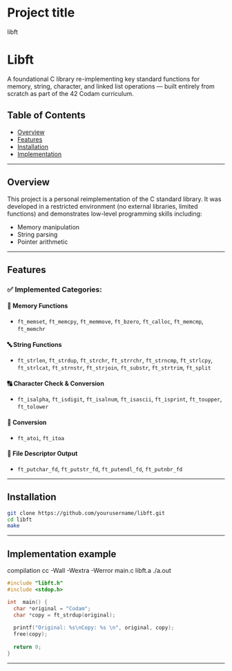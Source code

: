 # Project title 
libft
# Libft
A foundational C library re-implementing key standard functions for memory, string, character, and linked list operations — built entirely from scratch as part of the 42 Codam curriculum.


## Table of Contents
- [Overview](#-overview)
- [Features](#-Features)
- [Installation](#-Installation)
- [Implementation](#-Implementation)

---

## Overview
This project is a personal reimplementation of the C standard library. It was developed in a restricted environment (no external libraries, limited functions) and demonstrates low-level programming skills including:

- Memory manipulation
- String parsing
- Pointer arithmetic

---

## Features

### ✅ Implemented Categories:

#### 🧠 Memory Functions
- `ft_memset`, `ft_memcpy`, `ft_memmove`, `ft_bzero`, `ft_calloc`, `ft_memcmp`, `ft_memchr`

#### 🔤 String Functions
- `ft_strlen`, `ft_strdup`, `ft_strchr`, `ft_strrchr`, `ft_strncmp`, `ft_strlcpy`, `ft_strlcat`, `ft_strnstr`, `ft_strjoin`, `ft_substr`, `ft_strtrim`, `ft_split`

#### 🔠 Character Check & Conversion
- `ft_isalpha`, `ft_isdigit`, `ft_isalnum`, `ft_isascii`, `ft_isprint`, `ft_toupper`, `ft_tolower`

#### 🔢 Conversion
- `ft_atoi`, `ft_itoa`

#### 📁 File Descriptor Output
- `ft_putchar_fd`, `ft_putstr_fd`, `ft_putendl_fd`, `ft_putnbr_fd`

---

## Installation

```bash
git clone https://github.com/yourusername/libft.git
cd libft
make 
```

---

## Implementation example

compilation 
  cc -Wall -Wextra -Werror main.c libft.a
  ./a.out


```c
#include "libft.h"
#include <stdop.h>

int  main() {
  char *original = "Codam";
  char *copy = ft_strdup(original);
  
  printf("Original: %s\nCopy: %s \n", original, copy);
  free(copy);
  
  return 0;
}
```
---
